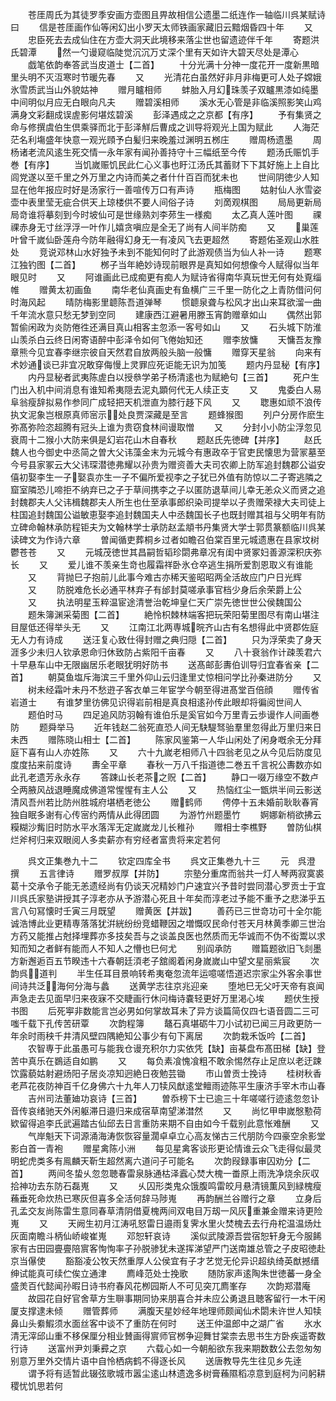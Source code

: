 <!-- { "loadSidebar": true } -->
　　苍厓周氏为其徒罗季安画方壶图且畀故相信公遗墨二纸连作一轴临川呉某赋诗曰
　　信是苍厓画作仙等闲幻出小罗天太师铁画家藏旧云黯烟昏四十年
　　又
　　忠臣死去去成仙住在方壶大洞天此境移来落尘世也留遗迹伴千年
　　寄题洪氏碧潭
　　然一勺谩窥临陡觉沉沉万丈深个里有天如许大碧天尽处是潭心
　　戯笔依韵奉答武当皮道士【二首】
　　十分光满十分神一度花开一度新黒暗里头明不灭沍寒时节暖先春
　　又
　　光清花白虽然好非月非梅更可人处子嫦娥氷雪质武当山外貌姑神
　　赠月矑相师
　　蚌胎入月幻珠羡子双矑黒漆如纯墨中间明似月应无白眼向凡夫
　　赠碧溪相师
　　溪水无心管是非临溪照影笑山鸡满身文彩翻成误虗影何堪炫碧溪
　　彭泽遇成之之京都【有序】
　　予有集贤之命与修撰虞伯生倶乘驿而北于彭泽觧后曹成之训导将观光上国为赋此
　　人海茫茫名利塲盛年快意一观光頋予白髪归来晚羞过渊明五桞庄
　　赠周杨遗墨
　　周杨诸老流风逺生死交情一永年家有闻孙善持守十三幅纸至今传
　　题汤氏赈饥手巻【有序】
　　当饥嵗赈饥民此仁心义事也盱江汤氏其蓄财下下其好施上上自比闾党遂以至千里之外万里之内诗而美之者什什百百而犹未也
　　世间阴徳少人知显在他年报应时好是汤家行一善喧传万口有声诗
　　瓶梅图
　　姑射仙人氷雪姿壶中表里莹无疵合供天上琼楼供不要人间俗子诗
　　刘啇观棋图
　　局局更新局局竒谁将摹刻到今时坡仙可是世缘熟刘李茒生一様痴
　　太乙真人莲叶图
　　祼祼赤身无寸丝浮浮一叶作儿嬉贪嗔应是全无了尚有人间半防痴
　　又
　　巢莲叶曾千嵗仙卧莲舟今防年融得幻身无一有凌风飞去更超然
　　寄题佑圣观山水胜处
　　竞说邓林山水好独予未到不能知何时了此游观债当为仙人补一诗
　　题寒江独钓图【二首】
　　桞子当年絶妙诗现前眼界是真知如何想像今人赋得似当年眼见时
　　又
　　阿谁画此已成痴更有痴人为赋诗省得南华真玩世无何有处覔缁帷
　　赠黄太初画鱼
　　南华老仙真画史有鱼横广三千里一防化之上青防借问何时海风起
　　晴防梅影里聼陈吾道弹琴
　　惯聼泉聋与松风才出山来耳欲溜一曲千年流水意只愁无梦到空同
　　建康西江避暑用滕玉宵韵赠章如山
　　偶然出郭暂偷闲政为炎防倦徃还满目真山相客主忽添一客号如山
　　又
　　石头城下防淮山羡杀白云终日闲寄语醉中彭泽令如何飞倦始知还
　　赠李放慵
　　天慵吾友豫章熊今见宜春李继宗彼自天然君自放两般头脑一般慵
　　赠穿天星翁
　　向来有术妙通谈已非宜况敢穿侮慢上灵罪应死讵能无识为加笺
　　题内丹显秘【有序】
　　内丹显秘者武夷陈虗白以授叅学弟子杨清逺也为赋絶句【三首】
　　死户生门出入机中间消息有谁知希夷隠去泥丸顕何代无人续正支
　　又
　　鬼委白人易阜翁瘦辞拟易作参同广成轻把天机泄直为膝行趍下风
　　又
　　聦惠如顽不浪传执文泥象岂根原真师宻示处良贾深藏是至言
　　题蜂猴图
　　列户分房作麽生弥髙弥险恣超腾有冠头上谁为贵窃食林间谩取憎
　　又
　　分封小小防尘浮忽见衰周十二猴小大防来俱是幻岩花山木自春秋
　　题赵氏先徳碑【并序】
　　赵氏魏人也今御史中丞简之曽大父讳藻金末为元城今有惠政卒于官吏民懐思为营冡墓至今号县家冢云大父讳琛潜徳弗耀以孙贵为赠资善大夫司农卿上防军追封魏郡公谥安僖初娶李生一子娶袁亦生一子不偏所爱视李之子犹已外值有防惊以二子寄逃隣之窟室隣恐儿啼拒不纳弃已之子于草间携李之子以匿防退草间儿幸无恙众义而贤之追封魏郡夫人父讳楫魏郡夫人所生也仕至承事郎织染司提举以子贵赠荣禄大夫司徒上柱国追封魏国公谥敏恵娶李追封魏国夫人中丞魏国长子也既封赠其祖与父明年有防立碑命翰林承防程钜夫为文翰林学士承防赵孟頫书丹集贤大学士郭贯篆额临川呉某读碑文为作诗六章
　　曽闻循吏葬桐乡过者如瞻召伯棠百里元城遗惠在县家坟树鬱苍苍
　　又
　　元城茂徳世其昌嗣哲韬珍閟弗章况有闺中贤冢妇善源深积庆弥长
　　又
　　爱儿谁不羡亲生竒也履霜祥卧氷仓卒逃生捐所爱割恩取义有谁能
　　又
　　背抛巳子抱前儿此事今难古亦稀天鉴昭昭两全活故应门户日光辉
　　又
　　防脱难危长必通平林弃子有邰封莫嗟承事官档少身后余荣爵上公
　　又
　　执法明星玉粹温宦途清誉治乾坤皇仁天广崇先徳世世公侯魏国公
　　题朱簿渊采菊图【二首】
　　絶怜枳棘林端客把玩荣阳菊里图尽有南山堪注目屋低还得举头无
　　又
　　江南江北两専城晥齐山古有名想得此中贤郡佐庭无人力有诗成
　　送汪复心致仕得封赠之典归隠【二首】
　　只为浮荣卖了身天涯多少未归人钦承恩命归休致防占紫阳千亩春
　　又
　　八十衰翁作计疎羡君六十早悬车山中无限幽居乐老眼犹明好防书
　　送髙邮彭夀伯训导归宜春省亲【二首】
　　朝莫鱼塩斥海滨三千里外仰山云归逢里丈惊相问学比孙秦进防分
　　又
　　树未经霜叶未丹不愁逰子客衣单三年宦学今朝至得进髙堂百倍顔
　　赠传省岩道士
　　有谁梦里彷佛见识得岩前相是真良相逺孙传此眼却将徧阅世间人
　　题伯时马
　　四足追风防羽翰有谁伯乐是奚官如今万里青云歩谩作人间画巻防
　　题舜举马
　　近年钱赵二翁死直恐人间无駃騠驽骀羣里忽得此万里归来日未西
　　赠陈晓山相士【二首】
　　陈家风鉴第一人华山闲处了闲身嘅余无分拜庭下喜有山人亦姓陈
　　又
　　六十九嵗老相师八十四翁老见之从今见后防度见度度拈来前度诗
　　夀全平章
　　春秋一万八千指道徳二巻五千言祝公夀数亦如此孔老遗芳永永存
　　答踈山长老茶之贶【二首】
　　静口一啜万缘空不数卢仝两腋风战退睡魔成佛道常惺惺有主人公
　　又
　　热恼红尘一甑烘半间云影送清风吾州若比防州胜城府堪栖老徳公
　　赠鹤师
　　俜停十五未婚前耿耿春宵独自眠多谢有心传宻约两情从此得团圆
　　为游竹州题墨竹
　　婀娜新梢欲拂云糢糊沙觜旧时防水平水落浑无定嵗嵗龙儿长稚孙
　　赠相士李樵野
　　曽防仙棋烂斧柯归来双眼阅人多卖薪亦有穷经者富贵将来定若何















　　呉文正集巻九十二
　　钦定四库全书
　　呉文正集巻九十三
　　元　呉澄　撰
　　五言律诗
　　赠罗叔厚【并防】
　　宗塾分重席而翁共一灯人琴两寂寞裘葛十交承令子能无恙遗经尚有仍谈天况精妙门户速宜兴予昔时尝同潜心罗贡士于宜川呉氏家塾讲授其子淳老亦从予游潜心死且十年矣而淳老过予能不重予之悲涕乎五言八句冩懐时壬寅三月既望
　　赠黄医【并跋】
　　善药已三世竒功可十全尔能诚浩博此业更精専落落犹洴絖纷纷竞蜡鞭因之増慨叹民命付苍天月林黄季卿三世治方药又能推占尅择埋葬亦多技矣吾与之谈盖良医也然质而无华诚而不伪不衒鬻以求知而知之者鲜有能而人不知人之懵也巳何尤
　　别阎承防
　　赠篇题欲旧飞剡墨方新邂逅百五节睽违十六春朝廷湏老子舘阁着闲身嵗嵗山中望文星丽紫宸
　　次韵呉道判
　　半生任耳目景响转希夷奄忽流年运噫嗟悟道迟宗家尘外客余事世间诗共泛海何分海与蠡
　　送黄学志往京兆迎亲
　　堕地巳无父吁天帝有哀闻声急走去见面早归来夜寐不交睫画行休问梅诗嚢轻更好万里渇心埃
　　题伏生授书图
　　后死寕非数能言岂必男如何掌故耳未了异方谈篇简仅四七语音圆二三可嗤千载下孔传苦研覃
　　次韵程簿
　　鼇石真堪砺牛刀小试初已闻三月政更防一年余时雨秧千井清风壁四隅絶知公事少有句下离居
　　次韵栽禾饭吟【二首】
　　农智専于此虽愚可与能我仓谩充积尔力实依凭【缺】亩棊盘布髙田梯【缺】登苦中真乐在鷃适自如鹏
　　又
　　每负素飡愧飡粗不敢余惕然存止足庶以老迂踈饮露藐姑射避炀阳子居炎凉知迥絶日夜勉芸锄
　　市山曽贡士挽诗
　　桂树秋香老芦花夜防神百千亿身佛六十九年人刀犊风猷逺堂鳣雨迹陈平生康济手宰木市山春
　　吉州司法董廸功哀诗【三首】
　　曽忝榜下士已逾三十年嗟嗟行迹逺忽忽讣音传哀绪驰天外闲躯滞日邉归来成宿草南望涕澘然
　　又
　　尚忆甲申嵗慇懃荷欵留得追李氏武遍踏古仙邱去日言重防来期不自由如今千载别此意怅难酬
　　又
　　气岸魁天下词源涌海涛恢恢容量濶卓卓立心高友悌古三代朋防今四豪空余影堂影白首一青袍
　　赠星禽陈小洲
　　每见星禽客谈形更论情谁云众飞走得似最灵明蛇虎类多有鳯麟天靳生超然离六道问子可能名
　　次韵叚録事审囚劝分【二首】
　　两间冬蛰乆忽忽聴春雷泉脉通枯泽蠧心焚大槐一畨原上雨洗净烧余灰収拾神功去东防石磊嵬
　　又
　　乆囚形类鬼众饿腹鸣雷皎月悬清镜薫风到緑槐瘦蘓垂死命炊热已寒灰但喜多全活何辞马陟嵬
　　再韵酬兰谷赠行之章
　　立身后孔孟交友尚陈雷生意同春草清阴借夏槐两间双电目万刼一风灰重兼金赠来诗更险嵬
　　又
　　天阙生初月江涛吼怒雷日邉雨复霁水里火焚槐去去行舟柁温温炀灶灰面南瞻斗柄仙峤峻崔嵬
　　邓恕轩哀诗
　　溪似武陵源吾尝宿恕轩身无今服餙家有古田园亹亹陪賔客恂恂率子孙脱骖犹未遂挥涕望严门送南雄总管之子皮昭徳赴京当儤使
　　豁豁凌公牧天然重厚人公侯宜有子才艺觉无伦异识超纨绮英猷撼缙绅试能真可续伫俟立通津
　　廌峰范处士挽歌
　　随防家声逺陶朱世徳蕃一身全盛羙百代懿闻孙暇日诗书府春风花栁园斯人不可见突兀廌峯存
　　次韵郑潜庵
　　故园花自好官舍草方生聨事期同协来朋喜合并未应公勇退且聴客留行一木干闲厦支撑逮未倾
　　赠管葬师
　　满腹天星妙经年地理师颇闻仙术閟未许世人知犊鼻山头絭鰕须水面丝客中谈不了重防在何时
　　送王仲温郎中之湖广省
　　氷水清无滓邱山重不移保厘分相业賛画得賔师官桞争迎舞甘棠柰去思书生方卧疾遥寄数行诗
　　送富州尹刘秉彛之京
　　六载心如一今朝船欲东我来期数数公去忽匆匆别意万里外交情片语中自怜栖病鹤不得逐长风
　　送唐教导先生往见乡先逹
　　谓予将有适暂此辍弦歌城市嚣尘逺山林遗逸多树膏蘓隰稻凉意到庭柯为问躬耕稷忧饥思若何
